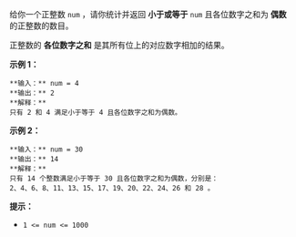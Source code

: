 给你一个正整数 `num` ，请你统计并返回 **小于或等于** `num` 且各位数字之和为 **偶数** 的正整数的数目。

正整数的 **各位数字之和** 是其所有位上的对应数字相加的结果。



**示例 1：**

    
    
    **输入：** num = 4
    **输出：** 2
    **解释：**
    只有 2 和 4 满足小于等于 4 且各位数字之和为偶数。    
    

**示例 2：**

    
    
    **输入：** num = 30
    **输出：** 14
    **解释：**
    只有 14 个整数满足小于等于 30 且各位数字之和为偶数，分别是： 
    2、4、6、8、11、13、15、17、19、20、22、24、26 和 28 。
    



**提示：**

  * `1 <= num <= 1000`

